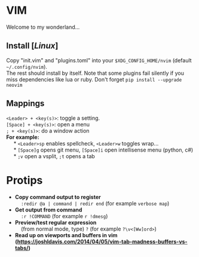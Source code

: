# VIM
Welcome to my wonderland...

## Install [_Linux_]
Copy "init.vim" and "plugins.toml" into your `$XDG_CONFIG_HOME/nvim` (default `~/.config/nvim`).  
The rest should install by itself. Note that some plugins fail silently if you
miss dependencies like lua or ruby.
Don't forget `pip install --upgrade neovim`  



## Mappings
`<Leader> + <key(s)>`:  toggle a setting.  
`[Space] + <key(s)>`: open a menu  
`; + <key(s)>`: do a window action  
**For example:**  
&nbsp;&nbsp;&nbsp;&nbsp; * `<Leader>sp` enables spellcheck, `<Leader>w` toggles wrap...  
&nbsp;&nbsp;&nbsp;&nbsp; * `[Space]g` opens git menu, `[Space]i` open intellisense menu (python, c#)  
&nbsp;&nbsp;&nbsp;&nbsp; * `;v` open a vsplit, `;t` opens a tab

# Protips
* **Copy command output to register**  
&nbsp;&nbsp;&nbsp;&nbsp;`:redir @a | command | redir end` (for example `verbose map`)  
* **Get output from command**  
&nbsp;&nbsp;&nbsp;&nbsp;`:r !COMMAND` (for example `r !dmesg`)  
* **Preview/test regular expression**  
&nbsp;&nbsp;&nbsp;&nbsp;(from normal mode, type) `?` (for example `?\v<[Ww]ord>`)  
* **Read up on viewports and buffers in vim  
    (https://joshldavis.com/2014/04/05/vim-tab-madness-buffers-vs-tabs/)**
